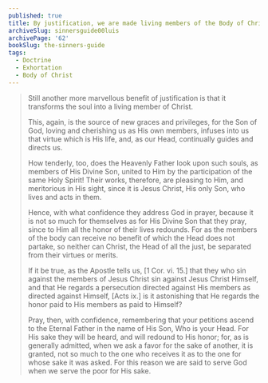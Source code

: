 ```yaml
---
published: true
title: By justification, we are made living members of the Body of Christ, and may confidently ask for whatever we need for His sake and benefit
archiveSlug: sinnersguide00luis
archivePage: '62'
bookSlug: the-sinners-guide
tags:
  - Doctrine
  - Exhortation
  - Body of Christ
---
```


> Still another more marvellous benefit of justification is that it transforms the soul into a living member of Christ.
>
> This, again, is the source of new graces and privileges, for the Son of God, loving and cherishing us as His own members, infuses into us that virtue which is His life, and, as our Head, continually guides and directs us.
>
> How tenderly, too, does the Heavenly Father look upon such souls, as members of His Divine Son, united to Him by the participation of the same Holy Spirit! Their works, therefore, are pleasing to Him, and meritorious in His sight, since it is Jesus Christ, His only Son, who lives and acts in them.
>
> Hence, with what confidence they address God in prayer, because it is not so much for themselves as for His Divine Son that they pray, since to Him all the honor of their lives redounds. For as the members of the body can receive no benefit of which the Head does not partake, so neither can Christ, the Head of all the just, be separated from their virtues or merits.
>
> If it be true, as the Apostle tells us, [1 Cor. vi. 15.] that they who sin against the members of Jesus Christ sin against Jesus Christ Himself, and that He regards a persecution directed against His members as directed against Himself, [Acts ix.] is it astonishing that He regards the honor paid to His members as paid to Himself?
>
> Pray, then, with confidence, remembering that your petitions ascend to the Eternal Father in the name of His Son, Who is your Head. For His sake they will be heard, and will redound to His honor; for, as is generally admitted, when we ask a favor for the sake of another, it is granted, not so much to the one who receives it as to the one for whose sake it was asked. For this reason we are said to serve God when we serve the poor for His sake.
